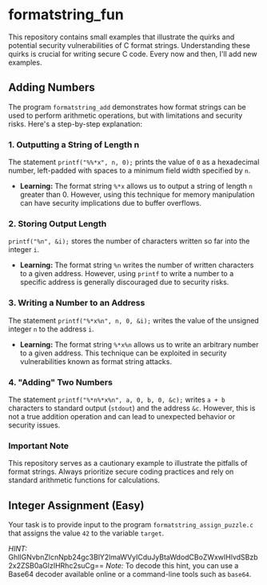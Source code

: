 # formatstring_fun
This repository contains small examples that illustrate the quirks and
potential security vulnerabilities of C format strings. Understanding
these quirks is crucial for writing secure C code. Every now and then, I'll add new examples.


## Adding Numbers
The program `formatstring_add` demonstrates how format strings can be used to perform arithmetic operations, but with limitations and security risks. Here's a step-by-step explanation:

### 1. Outputting a String of Length n
The statement `printf("%%*x", n, 0);` prints the value of `0` as a hexadecimal number, left-padded with spaces to a minimum field width specified by `n`.

* **Learning:** The format string `%*x` allows us to output a string of length `n` greater than 0. However, using this technique for memory manipulation can have security implications due to buffer overflows.

### 2. Storing Output Length
`printf("%n", &i);` stores the number of characters written so far into the integer `i`.

* **Learning:** The format string `%n` writes the number of written characters to a given address. However, using `printf` to write a number to a specific address is generally discouraged due to security risks.

### 3. Writing a Number to an Address
The statement `printf("%*x%n", n, 0, &i);` writes the value of the unsigned integer `n` to the address `i`.

* **Learning:** The format string `%*x%n` allows us to write an arbitrary number to a given address. This technique can be exploited in security vulnerabilities known as format string attacks.

### 4. "Adding" Two Numbers
The statement `printf("%*n%*x%n", a, 0, b, 0, &c);` writes `a + b` characters to standard output (`stdout`) and the address `&c`. However, this is not a true addition operation and can lead to unexpected behavior or security issues.

### Important Note
This repository serves as a cautionary example to illustrate the
pitfalls of format strings. Always prioritize secure coding practices
and rely on standard arithmetic functions for calculations.


## Integer Assignment (Easy)
Your task is to provide input to the program
`formatstring_assign_puzzle.c` that assigns the value `42` to the
variable `target`.

*HINT:* GhlIGNvbnZlcnNpb24gc3BlY2lmaWVyICduJyBtaWdodCBoZWxwIHlvdSBzb2x2ZSB0aGlzIHRhc2suCg==
*Note:* To decode this hint, you can use a Base64 decoder available
online or a command-line tools such as `base64`.


